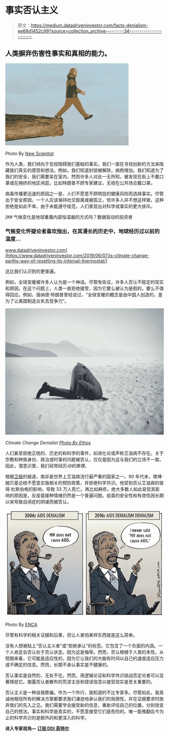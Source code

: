# 事实否认主义

> 原文：<https://medium.datadriveninvestor.com/facts-denialism-ee68d1452c99?source=collection_archive---------34----------------------->

## 人类摒弃伤害性事实和真相的能力。

![](img/aaca59415e61c934523690a4b5777a7b.png)

Photo By [New Scientist](https://www.newscientist.com/round-up/living-in-denial/)

作为人类，我们倾向于忽视阻碍我们基础的事实。我们一直在寻找创新的方法来隐藏我们真实的感受和想法。例如，我们知道封锁被解除，病例增加。我们知道为了我们的安全，我们需要呆在室内，然而许多人对此一无所知，被发现在街上不戴口罩或在拥挤的地区闲逛。比如特朗普不顾专家建议，无视在公共场合戴口罩。

病毒传播更迅速的原因之一是，人们不愿意不顾明显的健康风险而选择事实。尽管出于安全原因，一个人应该保持社交距离或被孤立，但许多人并不想这样做，这种拒绝是如此不幸。由于未能遵守规范，人们表现出对科学或事实的更大排斥。

[](https://www.datadriveninvestor.com/2019/06/07/is-climate-change-earths-way-of-resetting-its-internal-thermostat/) [## 气候变化是地球重置内部恒温器的方式吗？数据驱动的投资者

### 气候变化怀疑论者喜欢指出，在其漫长的历史中，地球经历过以前的温度…

www.datadriveninvestor.com](https://www.datadriveninvestor.com/2019/06/07/is-climate-change-earths-way-of-resetting-its-internal-thermostat/) 

这比我们认识到的更普遍。

例如，全球变暖被许多人认为是一个神话。尽管有佐证，许多人否认不稳定的现实和原因。在这个问题上，人类一直拒绝接受，因为它要么被认为是假的，要么不值得回应。例如，唐纳德·特朗普曾经说过，“全球变暖的概念是由中国人创造的，是为了让美国制造业失去竞争力”。

![](img/d4d11c480708ee13e6353df5d0047d28.png)

*Climate Change Denialist* [*Photo By Ethos*](http://www.ethos.org.au/online-resources/engage-mail/climate-change-denialism)

人们甚至拒绝正统的、历史的和科学的事件，如进化论或声称艾滋病不存在。关于宗教和种族身份、政治或时事的问题被否认，仅仅是因为这与我们的立场不一致。因此，潜意识里，我们经常经历*动机推理*。

根据[卫报](https://www.theguardian.com/world/2008/nov/27/south-africa-aids-mbeki)的报道，南非是世界上艾滋病流行最严重的国家之一。90 年代末，塔博·姆贝基总统不愿意实施相关的预防政策，并拒绝科学共识。他受到否认艾滋病的彼得·杜斯伯格的影响，导致 33 万人死亡。再比如麻疹。绝大多数人如此易受其影响的原因是，反疫苗接种情绪仍然是一个普遍问题。疫苗的安全性和有效性因长期以来导致自闭症的阴谋而被否认。

![](img/9f704b86c2ed01e9eda9c61028bb1493.png)

Photo By [ENCA](https://www.enca.com/cartoon/rico-hivaids-denialism-last-decade)

尽管有科学的相关证据和后果，但让人害怕某样东西就是这么简单。

没有人想被贴上“否认主义者”或“拒绝承认”的标签。它包含了一个负面的内涵。一个人肯定会否认处于否认状态，因为这是侮辱。然而，否认根植于人类的本性。从短期来看，它可能是适应性的，因为它让我们的大脑有时间以自己的速度适应压力或不确定的信息。然而，长期不承认事实是不健康的。

否认事实是自然的，无处不在。然而，用逻辑论证和科学共识挑战否定论者可以显著降低它。揭露否认者散布的荒谬主张和错误信息以接受现实是至关重要的。

否认主义是一种自我欺骗。作为一个外行，我知道的不比专家多。尽管如此，我真诚地相信所有的解决方案都要求我们谦逊地承认我们的局限性，并在证据要求时放弃我们的先入之见。我们需要学会接受新的信息，重新评估自己的位置，分别改变自己的想法。事实和科学是真实的，不愿意接受它们是危险的。唯一能推翻迄今为止的科学共识的是额外的和更深入的科学。

**进入专家视角—** [**订阅 DDI 英特尔**](https://datadriveninvestor.com/ddi-intel)